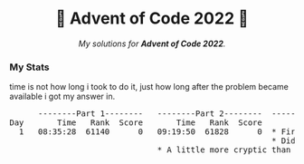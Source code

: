 <h1 align="center">
	🌟 Advent of Code 2022 🎄
</h1>

<p align="center">
	<i>My solutions for <b>Advent of Code 2022</b>.</i>
</p>
<h3>My Stats</h3>
<p>time is not how long i took to do it, just how long after the problem became available i got my answer in.</p>
<pre>
      --------Part 1--------   --------Part 2--------  -----Comments --------------------------------------------
Day       Time   Rank  Score       Time   Rank  Score
  1   08:35:28  61140      0   09:19:50  61828      0  * First time ever builind a rust thing.
                                                       * Didn't spend any time prior to AoC using rust
						       * A little more cryptic than I was hoping for.
                                                        
</pre>
